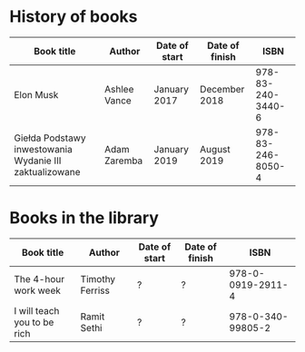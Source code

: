 # History of books

Book title | Author | Date of start | Date of finish | ISBN |
-----------|--------|---------------|----------------|------|
Elon Musk | Ashlee Vance | January 2017 | December 2018 | 978-83-240-3440-6
Giełda Podstawy inwestowania Wydanie III zaktualizowane | Adam Zaremba | January 2019 | August 2019 | 978-83-246-8050-4


# Books in the library

Book title | Author | Date of start | Date of finish | ISBN |
-----------|--------|---------------|----------------|------|
The 4-hour work week | Timothy Ferriss | ? | ? | 978-0-0919-2911-4
I will teach you to be rich | Ramit Sethi | ? | ? | 978-0-340-99805-2
